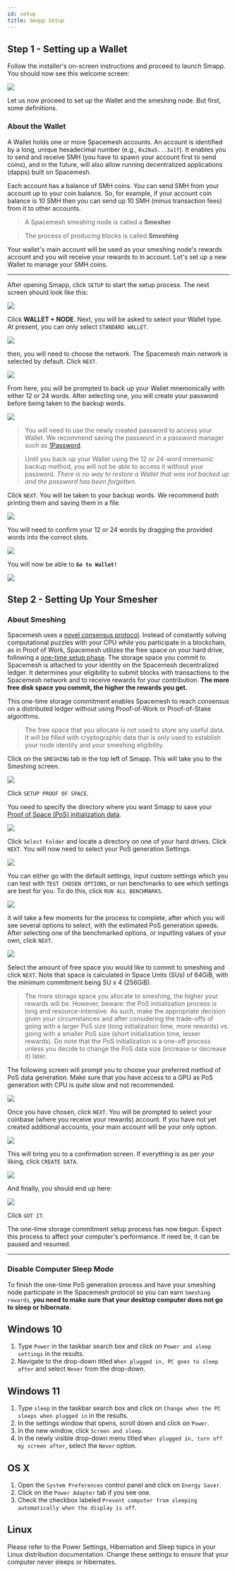 ```yaml
---
id: setup
title: Smapp Setup
---
```


## Step 1 - Setting up a Wallet

Follow the installer's on-screen instructions and proceed to launch Smapp. You should now see this welcome screen:

![](./../../../../static/img/smapp/setup.png)

Let us now proceed to set up the Wallet and the smeshing node. But first, some definitions.

### About the Wallet

A Wallet holds one or more Spacemesh accounts. An account is identified by a long, unique hexadecimal number (e.g., `0x20a5...3a1f`). It enables you to send and receive SMH (you have to spawn your account first to send coins), and in the future, will also allow running decentralized applications (dapps) built on Spacemesh. 

Each account has a balance of SMH coins. You can send SMH from your account up to your coin balance. So, for example, if your account coin balance is 10 SMH then you can send up 10 SMH (minus transaction fees) from it to other accounts.

> A Spacemesh smeshing node is called a **Smesher**

> The process of producing blocks is called **Smeshing**

Your wallet's main account will be used as your smeshing node's rewards account and you will receive your rewards to in account. Let's set up a new Wallet to manage your SMH coins.

---

After opening Smapp, click `SETUP` to start the setup process. The next screen should look like this:

![](./../../../../static/img/smapp/new_wallet.png)

Click **WALLET + NODE**. Next, you will be asked to select your Wallet type. At present, you can only select `STANDARD WALLET`.

![](./../../../../static/img/smapp/wallet_select.png)

then, you will need to choose the network. The Spacemesh main network is selected by default. Click `NEXT`.

![](./../../../../static/img/smapp/choose_network.png)

From here, you will be prompted to back up your Wallet mnemonically with either 12 or 24 words. After selecting one, you will create your password before being taken to the backup words.

![](./../../../../static/img/smapp/enter_password.png)

> You will need to use the newly created password to access your Wallet. We recommend saving the password in a password manager such as [1Password](https://1password.com).

> Until you back up your Wallet using the 12 or 24-word mnemonic backup method, you will not be able to access it without your password. _There is no way to restore a Wallet that was not backed up and the password has been forgotten._

Click `NEXT`. You will be taken to your backup words. We recommend both printing them and saving them in a file.

![](./../../../../static/img/smapp/12_words.png)

You will need to confirm your 12 or 24 words by dragging the provided words into the correct slots.

![](./../../../../static/img/smapp/confirm_12_words.png)

You will now be able to **`Go to Wallet!`**

![](./../../../../static/img/smapp/wallet_created.png)

## Step 2 - Setting Up Your Smesher

### About Smeshing

Spacemesh uses a [novel consensus protocol](../../../learn/post.md). Instead of constantly solving computational puzzles with your CPU while you participate in a blockchain, as in Proof of Work, Spacemesh utilizes the free space on your hard drive, following a [one-time setup phase](../../../learn/post.md#proof-of-space).
The storage space you commit to Spacemesh is attached to your identity on the Spacemesh decentralized ledger. It determines your eligibility to submit blocks with transactions to the Spacemesh network and to receive rewards for your contribution. **The more free disk space you commit, the higher the rewards you get.**

This one-time storage commitment enables Spacemesh to reach consensus on a distributed ledger without using Proof-of-Work or Proof-of-Stake algorithms.

> The free space that you allocate is not used to store any useful data. It will be filled with cryptographic data that is only used to establish your node identity and your smeshing eligibility.

Click on the `SMESHING` tab in the top left of Smapp. This will take you to the Smeshing screen.

![](./../../../../static/img/smapp/smeshing_screen_pre_pos.png)

Click `SETUP PROOF OF SPACE`.

You need to specify the directory where you want Smapp to save your [Proof of Space (PoS) initialization data](../../../learn/post.md#generating-the-data).

![](./../../../../static/img/smapp/pos_select_directory.png)

Click `Select Folder` and locate a directory on one of your hard drives. Click `NEXT`. You will now need to select your PoS generation Settings.

![](./../../../../static/img/smapp/pos_settings.png)

You can either go with the default settings, input custom settings which you can test with `TEST CHOSEN OPTIONS`, or run benchmarks to see which settings are best for you. To do this, click `RUN ALL BENCHMARKS`.

![](./../../../../static/img/smapp/pos_run_all_benchmarks.png)

It will take a few moments for the process to complete, after which you will see several options to select, with the estimated PoS generation speeds. After selecting one of the benchmarked options, or inputting values of your own, click `NEXT`.

![](./../../../../static/img/smapp/post_benchmarks_done.png)

Select the amount of free space you would like to commit to smeshing and click `NEXT`. Note that space is calculated in Space Units (SUs) of 64GiB, with the minimum commitment being SU x 4 (256GiB).

> The more storage space you allocate to smeshing, the higher your rewards will be. However, beware: the PoS initialization process is long and resource-intensive. As such, make the appropriate decision given your circumstances and after considering the trade-offs of going with a larger PoS size (long initialization time, more rewards) vs. going with a smaller PoS size (short initialization time, lesser rewards). Do note that the PoS initialization is a one-off process unless you decide to change the PoS data size (increase or decrease it) later.

The following screen will prompt you to choose your preferred method of PoS data generation. Make sure that you have access to a GPU as PoS generation with CPU is quite slow and not recommended.

![](./../../../../static/img/smapp/post_select_processor.png)

Once you have chosen, click `NEXT`. You will be prompted to select your coinbase (where you receive your rewards) account. If you have not yet created additional accounts, your main account will be your only option.

![](./../../../../static/img/smapp/post_coinbase.png)

This will bring you to a confirmation screen. If everything is as per your liking, click `CREATE DATA`.

![](./../../../../static/img/smapp/post_confirm.png)

And finally, you should end up here:

![](./../../../../static/img/smapp/pos_end.png)

Click `GOT IT`.

The one-time storage commitment setup process has now begun. Expect this process to affect your computer's performance. If need be, it can be paused and resumed.

---

### Disable Computer Sleep Mode

To finish the one-time PoS generation process and have your smeshing node participate in the Spacemesh protocol so you can earn `Smeshing rewards`, **you need to make sure that your desktop computer does not go to sleep or hibernate**.

## Windows 10

1. Type `Power` in the taskbar search box and click on `Power and sleep settings` in the results.
2. Navigate to the drop-down titled `When plugged in, PC goes to sleep after` and select `Never` from the drop-down.

## Windows 11

1. Type `sleep` in the taskbar search box and click on `Change when the PC sleeps when plugged in` in the results.
2. In the settings window that opens, scroll down and click on `Power`.
3. In the new window, click `Screen and sleep`.
4. In the newly visible drop-down menu titled `When plugged in, turn off my screen after`, select the `Never` option.

## OS X

1. Open the `System Preferences` control panel and click on `Energy Saver`.
2. Click on the `Power Adapter` tab if you see one.
3. Check the checkbox labeled `Prevent computer from sleeping automatically when the display is off`.

## Linux

Please refer to the Power Settings, Hibernation and Sleep topics in your Linux distribution documentation. Change these settings to ensure that your computer never sleeps or hibernates.
